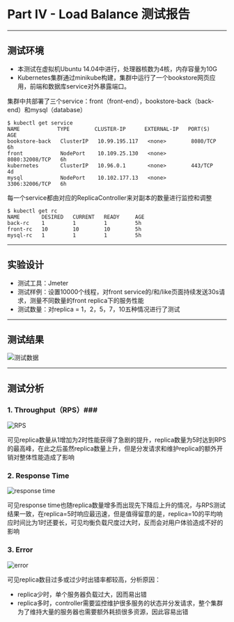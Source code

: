 ﻿# Part IV - Load Balance 测试报告


---

## 测试环境 ##

 - 本测试在虚拟机Ubuntu 14.04中进行，处理器核数为4核，内存容量为10G  
 - Kubernetes集群通过minikube构建，集群中运行了一个bookstore网页应用，前端和数据库service对外暴露端口。

集群中共部署了三个service：front（front-end），bookstore-back（back-end）和mysql（database）

    $ kubectl get service
    NAME            TYPE        CLUSTER-IP      EXTERNAL-IP   PORT(S)          AGE
    bookstore-back   ClusterIP   10.99.195.117   <none>        8080/TCP         6h
    front            NodePort    10.109.25.130   <none>        8080:32008/TCP   6h
    kubernetes       ClusterIP   10.96.0.1       <none>        443/TCP          4d
    mysql            NodePort    10.102.177.13   <none>        3306:32006/TCP   6h


每一个service都由对应的ReplicaController来对副本的数量进行监控和调整

    $ kubectl get rc
    NAME       DESIRED   CURRENT   READY     AGE
    back-rc    1         1         1         5h
    front-rc   10        10        10        5h
    mysql-rc   1         1         1         5h



----------
## 实验设计 ##

 - 测试工具：Jmeter 
 - 测试样例：设置10000个线程，对front
   service的/和/like页面持续发送30s请求，测量不同数量的front replica下的服务性能 
 - 测试数量：对replica =   1，2，5，7，10五种情况进行了测试

----------
## 测试结果 ##

![测试数据][1]


----------


## 测试分析 ##
### 1. Throughput（RPS）###
![RPS][2]     

可见replica数量从1增加为2时性能获得了急剧的提升，replica数量为5时达到RPS的最高峰，在此之后虽然replica数量上升，但是分发请求和维护replica的额外开销对整体性能造成了影响

### 2. Response Time ###
![response time][3]      

可见response time也随replica数量增多而出现先下降后上升的情况，与RPS测试结果一致，在replica=5时响应最迅速，但是值得留意的是，replica=10的平均响应时间比为1时还要长，可见均衡负载尺度过大时，反而会对用户体验造成不好的影响 

### 3. Error ###
![error][4]    

可见replica数目过多或过少时出错率都较高，分析原因：
 - replica少时，单个服务器负载过大，因而易出错
 - replica多时，controller需要监控维护很多服务的状态并分发请求，整个集群为了维持大量的服务器也需要额外耗损很多资源，因此容易出错

  [1]: http://m.qpic.cn/psb?/V13Ti98m05LW5b/Py5QtAcfJBJqIySqgMZ.KO7POmmQkr6p2rT8n4fDG9Q!/b/dLYAAAAAAAAA&bo=QwZyAQAAAAADBxQ!&rf=viewer_4
  [2]: http://m.qpic.cn/psb?/V13Ti98m05LW5b/0V3G8dHw03MlXQ20tdbITwYfE3TjCd9bd*NNxeQvK.s!/b/dMAAAAAAAAAA&bo=8ALDAQAAAAADFwI!&rf=viewer_4
  [3]: http://m.qpic.cn/psb?/V13Ti98m05LW5b/oFLVEwV9Jay9FBjalaKnt5X8O.D*IjlUwCNN2xnKwJc!/b/dL8AAAAAAAAA&bo=8ALDAQAAAAADBxI!&rf=viewer_4
  [4]: http://m.qpic.cn/psb?/V13Ti98m05LW5b/W36vk5HKe0nGoQ4doRH6tHFQmtW8a5TN2LW*eLE.2gY!/b/dMMAAAAAAAAA&bo=8ALDAQAAAAADBxI!&rf=viewer_4